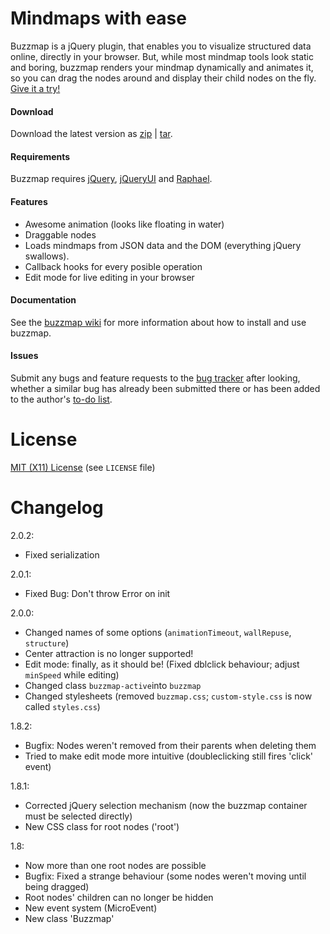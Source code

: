 # Mindmaps with ease
Buzzmap is a jQuery plugin, that enables you to visualize structured data online, directly in your browser. But, while most mindmap tools look static and boring, buzzmap renders your mindmap dynamically and animates it, so you can drag the nodes around and display their child nodes on the fly.  
[Give it a try!](http://marcelklehr.github.com/buzzmap)

#### Download
Download the latest version as [zip](https://github.com/marcelklehr/buzzmap/zipball/master) | [tar](https://github.com/marcelklehr/buzzmap/tarball/master).

#### Requirements
Buzzmap requires [jQuery](http://jquery.com/), [jQueryUI](http://jqueryui.com/) and [Raphael](http://raphaeljs.com/).

#### Features
 - Awesome animation (looks like floating in water)
 - Draggable nodes
 - Loads mindmaps from JSON data and the DOM (everything jQuery swallows).
 - Callback hooks for every posible operation
 - Edit mode for live editing in your browser

#### Documentation
See the [buzzmap wiki](http://github.com/marcelklehr/buzzmap/wiki) for more information about how to install and use buzzmap.

#### Issues
Submit any bugs and feature requests to the [bug tracker](http://github.com/marcelklehr/buzzmap/issues) after looking, whether a similar bug has already been submitted there or has been added to the author's [to-do list](http://github.com/marcelklehr/buzzmap/wiki/Todo).

# License
[MIT (X11) License](http://github.com/marcelklehr/buzzmap/blob/master/LICENSE) (see `LICENSE` file)

# Changelog
2.0.2:

 - Fixed serialization

2.0.1:

 - Fixed Bug: Don't throw Error on init
 
2.0.0:

 - Changed names of some options (`animationTimeout`, `wallRepuse`, `structure`)
 - Center attraction is no longer supported!
 - Edit mode: finally, as it should be! (Fixed dblclick behaviour; adjust `minSpeed` while editing)
 - Changed class `buzzmap-active`into `buzzmap`
 - Changed stylesheets (removed `buzzmap.css`; `custom-style.css` is now called `styles.css`)

1.8.2:

- Bugfix: Nodes weren't removed from their parents when deleting them
- Tried to make edit mode more intuitive (doubleclicking still fires 'click' event)

1.8.1:

- Corrected jQuery selection mechanism (now the buzzmap container must be selected directly)
- New CSS class for root nodes ('root') 

1.8:

- Now more than one root nodes are possible
- Bugfix: Fixed a strange behaviour (some nodes weren't moving until being dragged)
- Root nodes' children can no longer be hidden
- New event system (MicroEvent)
- New class 'Buzzmap'